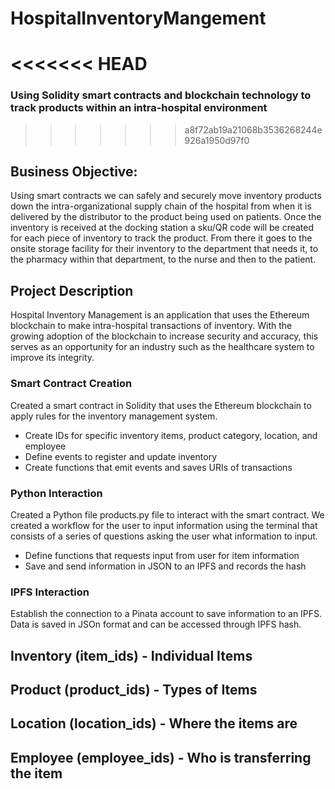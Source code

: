 # HospitalInventoryMangement
<<<<<<< HEAD
=======

### Using Solidity smart contracts and blockchain technology to track products within an intra-hospital environment
>>>>>>> a8f72ab19a21068b3536268244e926a1950d97f0

## Business Objective: 

Using smart contracts we can safely and securely move inventory products down the intra-organizational supply chain of the hospital from when it is delivered by the distributor to the product being used on patients. Once the inventory is received at the docking station a sku/QR code will be created for each piece of inventory to track the product. From there it goes to the onsite storage facility for their inventory to the department that needs it, to the pharmacy within that department, to the nurse and then to the patient. 

## Project Description

Hospital Inventory Management is an application that uses the Ethereum blockchain to make intra-hospital transactions of inventory. With the growing adoption of the blockchain to increase security and accuracy, this serves as an opportunity for an industry such as the healthcare system to improve its integrity. 

### Smart Contract Creation

Created a smart contract in Solidity that uses the Ethereum blockchain to apply rules for the inventory management system.
* Create IDs for specific inventory items, product category, location, and employee
* Define events to register and update inventory
* Create functions that emit events and saves URIs of transactions

### Python Interaction

Created a Python file products.py file to interact with the smart contract. We created a workflow for the user to input information using the terminal that consists of a series of questions asking the user what information to input. 
* Define functions that requests input from user for item information
* Save and send information in JSON to an IPFS and records the hash

### IPFS Interaction

Establish the connection to a Pinata account to save information to an IPFS. Data is saved in JSOn format and can be accessed through IPFS hash.


## Inventory (item_ids) - Individual Items
## Product (product_ids) - Types of Items
## Location (location_ids) - Where the items are
## Employee (employee_ids) - Who is transferring the item